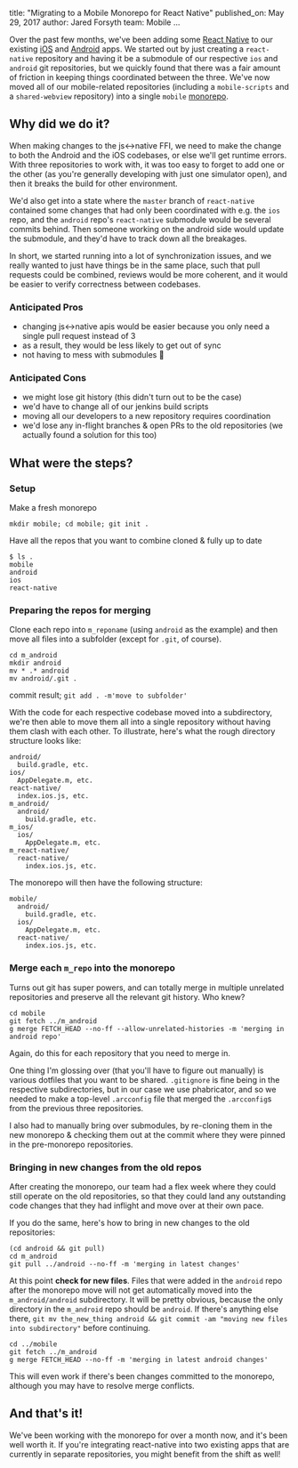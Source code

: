 title: "Migrating to a Mobile Monorepo for React Native"
published_on: May 29, 2017
author: Jared Forsyth
team: Mobile
...

Over the past few months, we've been adding some [React
Native](https://github.com/facebook/react-native) to our existing
[iOS](https://itunes.apple.com/us/app/khan-academy-you-can-learn-anything/id469863705?mt=8)
and
[Android](https://play.google.com/store/apps/details?id=org.khanacademy.android&hl=en)
apps. We started out by just creating a `react-native` repository and having
it be a submodule of our respective `ios` and `android` git repositories, but
we quickly found that there was a fair amount of friction in keeping things
coordinated between the three. We've now moved all of our mobile-related
repositories (including a `mobile-scripts` and a `shared-webview` repository)
into a single `mobile` [monorepo](https://danluu.com/monorepo/).

## Why did we do it?

When making changes to the js↔native FFI, we need to make the change to
both the Android and the iOS codebases, or else we'll get runtime errors. With
three repositories to work with, it was too easy to forget to add one or the
other (as you're generally developing with just one simulator open), and then
it breaks the build for other environment.

We'd also get into a state where the `master` branch of `react-native`
contained some changes that had only been coordinated with e.g. the `ios`
repo, and the `android` repo's `react-native` submodule would be several
commits behind. Then someone working on the android side would update the
submodule, and they'd have to track down all the breakages.

In short, we started running into a lot of synchronization issues, and we
really wanted to just have things be in the same place, such that pull
requests could be combined, reviews would be more coherent, and it would be
easier to verify correctness between codebases.

### Anticipated Pros

- changing js↔native apis would be easier because you only need a single
  pull request instead of 3
- as a result, they would be less likely to get out of sync
- not having to mess with submodules 🎉

### Anticipated Cons

- we might lose git history (this didn't turn out to be the case)
- we'd have to change all of our jenkins build scripts
- moving all our developers to a new repository requires coordination
- we'd lose any in-flight branches & open PRs to the old repositories (we
  actually found a solution for this too)

## What were the steps?

### Setup

Make a fresh monorepo

```
mkdir mobile; cd mobile; git init .
```

Have all the repos that you want to combine cloned & fully up to date

```
$ ls .
mobile
android
ios
react-native
```

### Preparing the repos for merging

Clone each repo into `m_reponame` (using `android` as the example) and then
move all files into a subfolder (except for `.git`, of course).

```
cd m_android
mkdir android
mv * .* android
mv android/.git .
```

commit result; `git add . -m'move to subfolder'`

With the code for each respective codebase moved into a subdirectory, we're
then able to move them all into a single repository without having them clash
with each other. To illustrate, here's what the rough directory structure
looks like:

```
android/
  build.gradle, etc.
ios/
  AppDelegate.m, etc.
react-native/
  index.ios.js, etc.
m_android/
  android/
    build.gradle, etc.
m_ios/
  ios/
    AppDelegate.m, etc.
m_react-native/
  react-native/
    index.ios.js, etc.
```

The monorepo will then have the following structure:

```
mobile/
  android/
    build.gradle, etc.
  ios/
    AppDelegate.m, etc.
  react-native/
    index.ios.js, etc.
```

### Merge each `m_repo` into the monorepo

Turns out git has super powers, and can totally merge in multiple unrelated
repositories and preserve all the relevant git history. Who knew?

```
cd mobile
git fetch ../m_android
g merge FETCH_HEAD --no-ff --allow-unrelated-histories -m 'merging in android repo'
```

Again, do this for each repository that you need to merge in.

One thing I'm glossing over (that you'll have to figure out manually) is
various dotfiles that you want to be shared. `.gitignore` is fine being in the
respective subdirectories, but in our case we use phabricator, and so we
needed to make a top-level `.arcconfig` file that merged the `.arcconfig`s
from the previous three repositories.

I also had to manually bring over submodules, by re-cloning them in the new
monorepo & checking them out at the commit where they were pinned in the
pre-monorepo repositories.

### Bringing in new changes from the old repos

After creating the monorepo, our team had a flex week where they could still
operate on the old repositories, so that they could land any outstanding code
changes that they had inflight and move over at their own pace.

If you do the same, here's how to bring in new changes to the old
repositories:

```
(cd android && git pull)
cd m_android
git pull ../android --no-ff -m 'merging in latest changes'
```

At this point **check for new files**. Files that were added in the `android`
repo after the monorepo move will not get automatically moved into the
`m_android/android` subdirectory. It will be pretty obvious, because the only
directory in the `m_android` repo should be `android`. If there's anything
else there, `git mv the_new_thing android && git commit -am "moving new files
into subdirectory"` before continuing.

```
cd ../mobile
git fetch ../m_android
g merge FETCH_HEAD --no-ff -m 'merging in latest android changes'
```

This will even work if there's been changes committed to the monorepo,
although you may have to resolve merge conflicts.

## And that's it!

We've been working with the monorepo for over a month now, and it's been well
worth it. If you're integrating react-native into two existing apps that are
currently in separate repositories, you might benefit from the shift as well!
